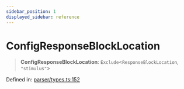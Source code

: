 ```yaml
---
sidebar_position: 1
displayed_sidebar: reference
---
```


# ConfigResponseBlockLocation

> **ConfigResponseBlockLocation**: `Exclude`\<`ResponseBlockLocation`, `"stimulus"`\>

Defined in: [parser/types.ts:152](https://github.com/revisit-studies/study/blob/31fcae3595a542c4a0975c6994f16db7c44439d4/src/parser/types.ts#L152)
